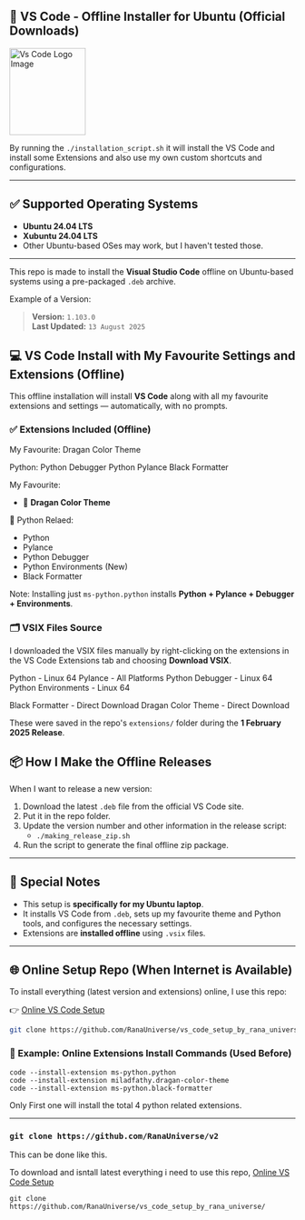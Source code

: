 ## 🧠 VS Code - Offline Installer for Ubuntu (Official Downloads)

<img width="134" height="153" alt="Vs Code Logo Image" src="https://github.com/user-attachments/assets/ecd10b6b-768e-45f7-bc23-8c56d2f9ccc9" />

By running the `./installation_script.sh` it will install the VS Code and install some Extensions and also use my own custom shortcuts and configurations.

---
## ✅ Supported Operating Systems
- **Ubuntu 24.04 LTS**
- **Xubuntu 24.04 LTS**
- Other Ubuntu-based OSes may work, but I haven't tested those.
---


This repo is made to install the **Visual Studio Code** offline on Ubuntu-based systems using a pre-packaged `.deb` archive.

Example of a Version:
> **Version:** `1.103.0`  
> **Last Updated:** `13 August 2025`






## 💻 VS Code Install with My Favourite Settings and Extensions (Offline)

This offline installation will install **VS Code** along with all my favourite extensions and settings — automatically, with no prompts.

### ✅ Extensions Included (Offline)

My Favourite:
    Dragan Color Theme

Python:
    Python Debugger
    Python
    Pylance
    Black Formatter


My Favourite:

  - 🎨 **Dragan Color Theme**  

🐍 Python Relaed:

  - Python
  - Pylance
  - Python Debugger
  - Python Environments (New)
  - Black Formatter 

Note: Installing just `ms-python.python` installs **Python + Pylance + Debugger + Environments**.

### 🗂️ VSIX Files Source
I downloaded the VSIX files manually by right-clicking on the extensions in the VS Code Extensions tab and choosing **Download VSIX**.  

Python - Linux 64
Pylance - All Platforms
Python Debugger - Linux 64
Python Environments - Linux 64

Black Formatter - Direct Download
Dragan Color Theme - Direct Download

These were saved in the repo's `extensions/` folder during the **1 February 2025 Release**.


## 📦 How I Make the Offline Releases

When I want to release a new version:

1. Download the latest `.deb` file from the official VS Code site.
2. Put it in the repo folder.
3. Update the version number and other information in the release script:
   - `./making_release_zip.sh`
4. Run the script to generate the final offline zip package.

---

## 🔧 Special Notes

- This setup is **specifically for my Ubuntu laptop**.
- It installs VS Code from `.deb`, sets up my favourite theme and Python tools, and configures the necessary settings.
- Extensions are **installed offline** using `.vsix` files.

---

## 🌐 Online Setup Repo (When Internet is Available)

To install everything (latest version and extensions) online, I use this repo:

👉 [Online VS Code Setup](https://github.com/RanaUniverse/vs_code_setup_by_rana_universe/)

```bash
git clone https://github.com/RanaUniverse/vs_code_setup_by_rana_universe/
```

### 📜 Example: Online Extensions Install Commands (Used Before)
```
code --install-extension ms-python.python
code --install-extension miladfathy.dragan-color-theme
code --install-extension ms-python.black-formatter
```
Only First one will install the total 4 python related extensions.

---



### ```git clone https://github.com/RanaUniverse/v2```
This can be done like this.



To download and isntall latest everything i need to use this repo, [Online VS Code Setup](https://github.com/RanaUniverse/vs_code_setup_by_rana_universe/)

```git clone https://github.com/RanaUniverse/vs_code_setup_by_rana_universe/```
